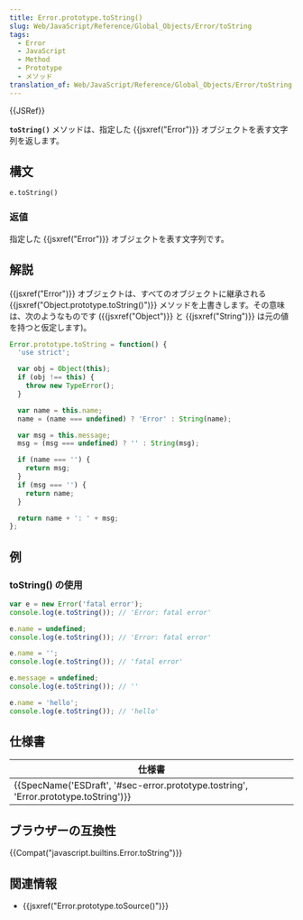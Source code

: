 ```yaml
---
title: Error.prototype.toString()
slug: Web/JavaScript/Reference/Global_Objects/Error/toString
tags:
  - Error
  - JavaScript
  - Method
  - Prototype
  - メソッド
translation_of: Web/JavaScript/Reference/Global_Objects/Error/toString
---
```

{{JSRef}}

**`toString()`** メソッドは、指定した {{jsxref("Error")}} オブジェクトを表す文字列を返します。

## 構文

```
e.toString()
```

### 返値

指定した {{jsxref("Error")}} オブジェクトを表す文字列です。

## 解説

{{jsxref("Error")}} オブジェクトは、すべてのオブジェクトに継承される {{jsxref("Object.prototype.toString()")}} メソッドを上書きします。その意味は、次のようなものです ({{jsxref("Object")}} と {{jsxref("String")}} は元の値を持つと仮定します)。

```js
Error.prototype.toString = function() {
  'use strict';

  var obj = Object(this);
  if (obj !== this) {
    throw new TypeError();
  }

  var name = this.name;
  name = (name === undefined) ? 'Error' : String(name);

  var msg = this.message;
  msg = (msg === undefined) ? '' : String(msg);

  if (name === '') {
    return msg;
  }
  if (msg === '') {
    return name;
  }

  return name + ': ' + msg;
};
```

## 例

### toString() の使用

```js
var e = new Error('fatal error');
console.log(e.toString()); // 'Error: fatal error'

e.name = undefined;
console.log(e.toString()); // 'Error: fatal error'

e.name = '';
console.log(e.toString()); // 'fatal error'

e.message = undefined;
console.log(e.toString()); // ''

e.name = 'hello';
console.log(e.toString()); // 'hello'
```

## 仕様書

| 仕様書                                                                                                           |
| ---------------------------------------------------------------------------------------------------------------- |
| {{SpecName('ESDraft', '#sec-error.prototype.tostring', 'Error.prototype.toString')}} |

## ブラウザーの互換性

{{Compat("javascript.builtins.Error.toString")}}

## 関連情報

- {{jsxref("Error.prototype.toSource()")}}
